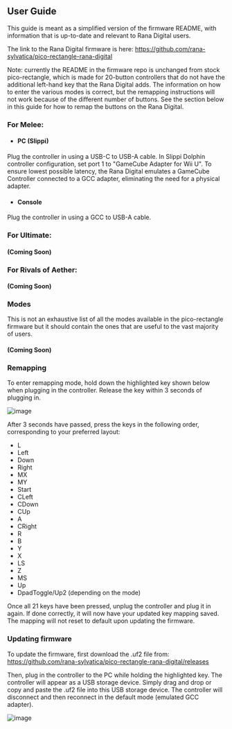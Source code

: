 ## User Guide

This guide is meant as a simplified version of the firmware README, with information that is up-to-date and relevant to Rana Digital users.

The link to the Rana Digital firmware is here: https://github.com/rana-sylvatica/pico-rectangle-rana-digital

Note: currently the README in the firmware repo is unchanged from stock pico-rectangle, which is made for 20-button controllers that do not have the additional left-hand key that the Rana Digital adds.  The information on how to enter the various modes is correct, but the remapping instructions will not work because of the different number of buttons.  See the section below in this guide for how to remap the buttons on the Rana Digital.

### For Melee:

- #### PC (Slippi)

Plug the controller in using a USB-C to USB-A cable.  In Slippi Dolphin controller configuration, set port 1 to "GameCube Adapter for Wii U".  To ensure lowest possible latency, the Rana Digital emulates a GameCube Controller connected to a GCC adapter, eliminating the need for a physical adapter.

- #### Console

Plug the controller in using a GCC to USB-A cable.

### For Ultimate:

#### (Coming Soon)

### For Rivals of Aether:

#### (Coming Soon)

### Modes

This is not an exhaustive list of all the modes available in the pico-rectangle firmware but it should contain the ones that are useful to the vast majority of users.

#### (Coming Soon)

### Remapping

To enter remapping mode, hold down the highlighted key shown below when plugging in the controller.  Release the key within 3 seconds of plugging in.

![image](https://user-images.githubusercontent.com/95242582/200139452-89966a1b-7011-48a5-aa38-6df6dad52511.png)

After 3 seconds have passed, press the keys in the following order, corresponding to your preferred layout:

 - L
 - Left
 - Down 
 - Right
 - MX
 - MY
 - Start
 - CLeft
 - CDown
 - CUp
 - A
 - CRight
 - R
 - B
 - Y
 - X
 - LS
 - Z
 - MS
 - Up
 - DpadToggle/Up2 (depending on the mode)

Once all 21 keys have been pressed, unplug the controller and plug it in again.  If done correctly, it will now have your updated key mapping saved.  The mapping will not reset to default upon updating the firmware.

### Updating firmware

To update the firmware, first download the .uf2 file from: https://github.com/rana-sylvatica/pico-rectangle-rana-digital/releases

Then, plug in the controller to the PC while holding the highlighted key.  The controller will appear as a USB storage device.  Simply drag and drop or copy and paste the .uf2 file into this USB storage device.  The controller will disconnect and then reconnect in the default mode (emulated GCC adapter).

![image](https://user-images.githubusercontent.com/95242582/200201359-dd910422-d2cd-4318-995a-8f888dfb1723.png)

